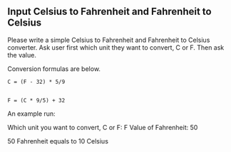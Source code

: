 ## Input Celsius to Fahrenheit and Fahrenheit to Celsius

Please write a simple Celsius to Fahrenheit and Fahrenheit  to  Celsius converter.
Ask user first which unit they want to convert, C or F.
Then ask the value. 

Conversion formulas are below.

	C = (F - 32) * 5/9

	
	F = (C * 9/5) + 32


An example run:


Which unit you want to convert, C or F: F
Value of Fahrenheit: 50

50 Fahrenheit equals to 10 Celsius
